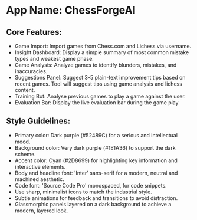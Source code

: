 # **App Name**: ChessForgeAI

## Core Features:

- Game Import: Import games from Chess.com and Lichess via username.
- Insight Dashboard: Display a simple summary of most common mistake types and weakest game phase.
- Game Analysis: Analyze games to identify blunders, mistakes, and inaccuracies.
- Suggestions Panel: Suggest 3-5 plain-text improvement tips based on recent games. Tool will suggest tips using game analysis and lichess content.
- Training Bot: Analyse previous games to play a game against the user.
- Evaluation Bar: Display the live evaluation bar during the game play

## Style Guidelines:

- Primary color: Dark purple (#52489C) for a serious and intellectual mood.
- Background color: Very dark purple (#1E1A36) to support the dark scheme.
- Accent color: Cyan (#2D8699) for highlighting key information and interactive elements.
- Body and headline font: 'Inter' sans-serif for a modern, neutral and machined aesthetic.
- Code font: 'Source Code Pro' monospaced, for code snippets.
- Use sharp, minimalist icons to match the industrial style.
- Subtle animations for feedback and transitions to avoid distraction.
- Glassmorphic panels layered on a dark background to achieve a modern, layered look.